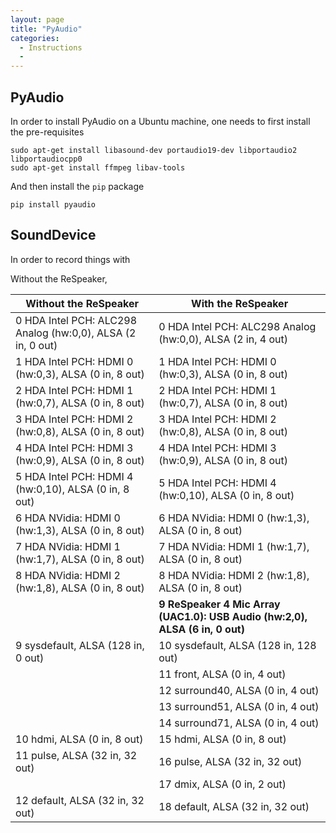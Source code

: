 ```yaml
---
layout: page
title: "PyAudio"
categories:
  - Instructions
  - 
---
```


## PyAudio 


In order to install PyAudio on a Ubuntu machine, one needs to first install the pre-requisites

```
sudo apt-get install libasound-dev portaudio19-dev libportaudio2 libportaudiocpp0
sudo apt-get install ffmpeg libav-tools
```

And then install the `pip` package 

```
pip install pyaudio
```


## SoundDevice 

In order to record things with 


Without the ReSpeaker, 

| Without the ReSpeaker | With the ReSpeaker | 
| --------------------- | ------------------ |
| 0 HDA Intel PCH: ALC298 Analog (hw:0,0), ALSA (2 in, 0 out) | 0 HDA Intel PCH: ALC298 Analog (hw:0,0), ALSA (2 in, 4 out) |
| 1 HDA Intel PCH: HDMI 0 (hw:0,3), ALSA (0 in, 8 out) | 1 HDA Intel PCH: HDMI 0 (hw:0,3), ALSA (0 in, 8 out) |
| 2 HDA Intel PCH: HDMI 1 (hw:0,7), ALSA (0 in, 8 out) | 2 HDA Intel PCH: HDMI 1 (hw:0,7), ALSA (0 in, 8 out) |
| 3 HDA Intel PCH: HDMI 2 (hw:0,8), ALSA (0 in, 8 out) | 3 HDA Intel PCH: HDMI 2 (hw:0,8), ALSA (0 in, 8 out) |
| 4 HDA Intel PCH: HDMI 3 (hw:0,9), ALSA (0 in, 8 out) | 4 HDA Intel PCH: HDMI 3 (hw:0,9), ALSA (0 in, 8 out) |
| 5 HDA Intel PCH: HDMI 4 (hw:0,10), ALSA (0 in, 8 out) | 5 HDA Intel PCH: HDMI 4 (hw:0,10), ALSA (0 in, 8 out) |
| 6 HDA NVidia: HDMI 0 (hw:1,3), ALSA (0 in, 8 out) | 6 HDA NVidia: HDMI 0 (hw:1,3), ALSA (0 in, 8 out) |
| 7 HDA NVidia: HDMI 1 (hw:1,7), ALSA (0 in, 8 out) | 7 HDA NVidia: HDMI 1 (hw:1,7), ALSA (0 in, 8 out) |
| 8 HDA NVidia: HDMI 2 (hw:1,8), ALSA (0 in, 8 out) | 8 HDA NVidia: HDMI 2 (hw:1,8), ALSA (0 in, 8 out) |
| | **9 ReSpeaker 4 Mic Array (UAC1.0): USB Audio (hw:2,0), ALSA (6 in, 0 out)** |
| 9 sysdefault, ALSA (128 in, 0 out) | 10 sysdefault, ALSA (128 in, 128 out) |
| | 11 front, ALSA (0 in, 4 out) |
| | 12 surround40, ALSA (0 in, 4 out) |
| | 13 surround51, ALSA (0 in, 4 out) |
| | 14 surround71, ALSA (0 in, 4 out) |
| 10 hdmi, ALSA (0 in, 8 out) | 15 hdmi, ALSA (0 in, 8 out) |
| 11 pulse, ALSA (32 in, 32 out) | 16 pulse, ALSA (32 in, 32 out) |
| | 17 dmix, ALSA (0 in, 2 out) |
| 12 default, ALSA (32 in, 32 out) | 18 default, ALSA (32 in, 32 out) |







